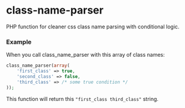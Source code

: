 # class-name-parser

PHP function for cleaner css class name parsing with conditional logic.

### Example

When you call class_name_parser with this array of class names:

```php
class_name_parser(array(
    'first_class' => true,
    'second_class' => false,
    'third_class' => /* some true condition */
));
```

This function will return this ```"first_class third_class"``` string.

